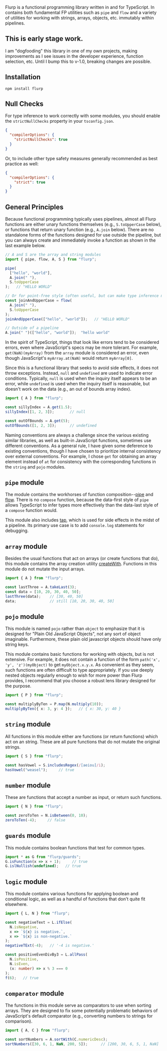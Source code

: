 Flurp is a functional programming library written in and for TypeScript. In contains both fundamental FP utilities such as `pipe` and `flow` and a variety of utilities for working with strings, arrays, objects, etc. immutably within pipelines.

## This is early stage work.

I am "dogfooding" this library in one of my own projects, making improvements as I see issues in the developer experience, function selection, etc. Until I bump this to v-1.0, breaking changes are possible. 

## Installation

```
npm install flurp
```

## Null Checks

For type inference to work correctly with some modules, you should enable the `strictNullChecks` property in your `tsconfig.json`.

```json
{
  "compilerOptions": {
    "strictNullChecks": true
  }
}
```

Or, to include other type safety measures generally recommended as best practice as well:

```json
{
  "compilerOptions": {
    "strict": true
  }
}
```

## General Principles

Because functional programming typically uses pipelines, almost all Flurp functions are either unary functions themselves (e.g., `S.toUpperCase` below), or functions that return unary function (e.g., `A.join` below). There are no standalone forms of the functions designed for use outside the pipeline, but you can always create and immediately invoke a function as shown in the last example below.

```ts
// A and S are the array and string modules
import { pipe, flow, A, S } from "flurp";  

pipe(
  ["hello", "world"],
  A.join(" "),
  S.toUpperCase
);   // "HELLO WORLD"

// Or for point-free style (often useful, but can make type inference more difficult)
const joinAndUpperCase = flow(
  A.join(" "),
  S.toUpperCase
);
joinAndUpperCase(["hello", "world"]);   // "HELLO WORLD"

// Outside of a pipeline
A.join(" ")(["hello", "world"]);  "hello world"
```
In the spirit of TypeScript, things that look like errors tend to be considered errors, even where JavaScript's specs may be more tolerant. For example, `get(NaN)(myArray)` from the `array` module is considered an error, even though JavaScript's `myArray.at(NaN)` would return `myArray[0]`. 

Since this is a functional library that seeks to avoid side effects, it does not throw exceptions. Instead, `null` and `undefined` are used to indicate error conditions. Typically, `null` is used when the inquiry itself appears to be an error, while `undefined` is used when the inquiry itself is reasonable, but doesn't work on the data (e.g., an out of bounds array index).

```ts
import { A } from "flurp";

const sillyIndex = A.get(1.5); 
sillyIndex([1, 2, 3]);       // null

const outOfBounds = A.get(5);
outOfBounds([1, 2, 3]);      // undefined
```

Naming conventions are always a challenge since the various existing similar libraries, as well as built-in JavaScript functions, sometimes use different conventions. As a general rule, I have given some deference to existing conventions, though I have chosen to prioritize internal consistency over external conventions. For example, I chose `get` for obtaining an array element instead of `at` for consistency with the corresponding functions in the `string` and `pojo` modules.

## `pipe` module

The module contains the workhorses of function composition--[pipe](https://harshbarger.github.io/flurp/functions/pipe.pipe.html) and [flow](https://harshbarger.github.io/flurp/functions/pipe.flow.html). There is no `compose` function, because the data-first style of `pipe` allows TypeScript to infer types more effectively than the data-last style of a `compose` function would.

This module also includes [tap](https://harshbarger.github.io/flurp/functions/pipe.tap.html), which is used for side effects in the midst of a pipeline. Its primary use case is to add `console.log` statements for debugging.

## `array` module

Besides the usual functions that act on arrays (or create functions that do), this module contains the array creation utility [createWith](). Functions in this module do not mutate the input arrays.

```ts
import { A } from "flurp";

const lastThree = A.takeLast(3);
const data = [10, 20, 30, 40, 50];
lastThree(data);    // [30, 40, 50]
data;               // still [10, 20, 30, 40, 50]
```

## `pojo` module

This module is named `pojo` rather than `object` to emphasize that it is designed for "Plain Old JavaScript Objects", not any sort of object imaginable. Furthermore, these plain old javascript objects should have only string keys. 

This module contains basic functions for working with objects, but is not extensive. For example, it does not contain a function of the form `path('x', 'y', 'z')(myObject)` to get `myObject.x.y.x`. As convenient as they seem, such functions are often difficult to type appropriately. If you use deeply nested objects regularly enough to wish for more power than Flurp provides, I recommend that you choose a robust lens library designed for the purpose.

```ts
import { P } from "flurp";

const multiplyByTen = P.map(N.multiply(10));
multiplyByTen({ x: 3, y: 4 });   // { x: 30, y: 40 }
```

## `string` module

All functions in this module either are functions (or return functions) which act on an string. These are all pure functions that do not mutate the original strings.

```ts
import { S } from "flurp";

const hasVowel = S.includesRegex(/[aeiou]/i);
hasVowel("weasel");     // true
```

## `number` module

These are functions that accept a number as input, or return such functions.

```ts
import { N } from "flurp";

const zeroToTen = N.isBetween(0, 10);
zeroToTen(-4);     // false
```

## `guards` module

This module contains boolean functions that test for common types.

```ts
import * as G from "flurp/guards";
G.isFunction(x => x + 1);     // true
G.islNullish(undefined);   // true
```

## `logic` module

This module contains various functions for applying boolean and conditional logic, as well as a handful of functions that don't quite fit elsewhere.

```ts
import { L, N } from "flurp";

const negativeText = L.ifElse(
  N.isNegative,
  x => `${x} is negative.`,
  x => `${x} is non-negative.`
);
negativeTExt(-4);   // '-4 is negative.'

const positiveEvenDivBy3 = L.allPass(
  N.isPositive,
  N.isEven,
  (x: number) => x % 3 === 0
);
f(6);   // true
```

## `comparator` module

The functions in this module serve as comparators to use when sorting arrays. They are designed to fix some potentially problematic behaviors of JavaScript's default comparator (e.g., converting numbers to strings for comparison).

```ts
import { A, C } from "flurp";

const sortNumbers = A.sortWith(C.numericDesc);
sortNumbers([30, 6, 1, NaN, 200, 5]);      // [200, 30, 6, 5, 1, NaN]
```

